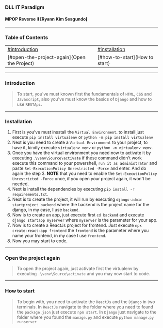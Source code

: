 ### DLL IT Paradigm
#### MPOP Reverse II [Ryann Kim Sesgundo]

---
### Table of Contents
| | |
|---|---|
| [#introduction](Introduction) | [#installation](Installation) |
| [#open-the-project-again](Open the Project) | [#how-to-start](How to start) |

---
### Introduction
> To start, you've must known first the fundamentals of `HTML`, `CSS` and `Javascript`, also you've must know the basics of `Django` and how to use `RESTApi`.

---
### Installation
1. First is you've must insstall the `Virtual Environment`. to install just execute `pip install virtualenv` or `python -m pip install virtualenv`
2. Next is you need to create a `Virtual Environment` to your project, to have it, kindly execute `virtualenv venv` or `python -m virtualenv venv`.
3. Once you have the virtual environment you need now to activate it by executing `.\venv\Source\activate` if these command didn't work execute this
command to your powershell, `run it as administrator` and paste `Set-ExecutionPolicy Unrestricted -Force` and enter. And do again the step 3. **NOTE** that you
need to enable the `Set-ExecutionPolicy Unrestricted -Force` once, if you open your project again, it won't be needed.
4. Next is install the dependencies by executing `pip install -r requirements.txt`.
5. Next is to create the project, it will run by executing `django-admin startproject backend` where the backend is the project name for the django, in my case,
I use `backend`.
6. Now is to create an app, just execute first `cd backend` and execute `django startapp myserver` where `myserver` is the parameter for your app.
7. Now is to create a ReactJs project for frontend. Just execute `npx create-react-app frontend` the `frontend` is the parameter where you name your
frontend, in my case I use `frontend`.
8. Now you may start to code.

---
### Open the project again
> To open the project again, just activate first the virtualenv by executing `.\venv\Source\activate` and you may now start to code.

---
### How to start
> To begin with, you need to activate the `ReactJs` and the `Django` in two terminals. In `ReactJs` navigate to the folder where you need to found
the `package.json` just execute `npm start`. In `Django` just navigate to the folder where you found the `manage.py` and execute `python manage.py runserver`

